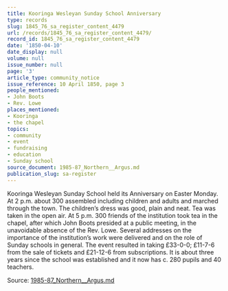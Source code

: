 ```yaml
---
title: Kooringa Wesleyan Sunday School Anniversary
type: records
slug: 1845_76_sa_register_content_4479
url: /records/1845_76_sa_register_content_4479/
record_id: 1845_76_sa_register_content_4479
date: '1850-04-10'
date_display: null
volume: null
issue_number: null
page: '3'
article_type: community_notice
issue_reference: 10 April 1850, page 3
people_mentioned:
- John Boots
- Rev. Lowe
places_mentioned:
- Kooringa
- the chapel
topics:
- community
- event
- fundraising
- education
- Sunday school
source_document: 1985-87_Northern__Argus.md
publication_slug: sa-register
---
```


Kooringa Wesleyan Sunday School held its Anniversary on Easter Monday.  At 2 p.m. about 300 assembled including children and adults and marched through the town.  The children’s dress was good, plain and neat.  Tea was taken in the open air.  At 5 p.m. 300 friends of the institution took tea in the chapel, after which John Boots presided at a public meeting, in the unavoidable absence of the Rev. Lowe.  Several addresses on the importance of the institution’s work were delivered and on the role of Sunday schools in general.  The event resulted in taking £33-0-0; £11-7-6 from the sale of tickets and £21-12-6 from subscriptions.  It is about three years since the school was established and it now has c. 280 pupils and 40 teachers.

Source: [1985-87_Northern__Argus.md](/downloads/markdown/1985-87_Northern__Argus.md)
